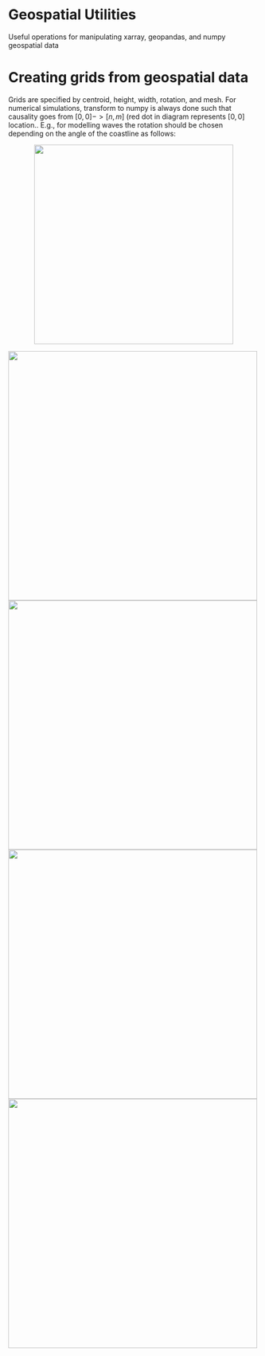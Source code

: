 # Geospatial Utilities
Useful operations for manipulating xarray, geopandas, and numpy geospatial data

# Creating grids from geospatial data
Grids are specified by centroid, height, width, rotation, and mesh. For numerical simulations, transform to numpy is always done such that causality goes from $[0,0]->[n,m]$ (red dot in diagram represents $[0,0]$ location.. E.g., for modelling waves the rotation should be chosen depending on the angle of the coastline as follows:
<p align="center">
<img src='https://github.com/alisonpeard/geospatial_utils/assets/41169293/066cb5a7-b559-4fa6-81c4-4d3f1eb1220a' width='400'>
</p>
<img src='https://github.com/alisonpeard/geospatial_utils/assets/41169293/54107eeb-fad0-4722-b56d-2abe7a14103b' width='500'>
<img src='https://github.com/alisonpeard/geospatial_utils/assets/41169293/ce0c3e99-dc36-415b-9437-3826ae3318b5' width='500'>
<img src='https://github.com/alisonpeard/geospatial_utils/assets/41169293/6b726280-511f-4b0d-90c4-86251d12a6cd' width='500'>
<img src='https://github.com/alisonpeard/geospatial_utils/assets/41169293/55f6ba7b-32b5-4f60-878c-0dd5d9f44440' width='500'>
